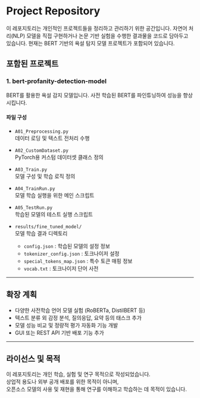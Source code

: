 # Project Repository

이 레포지토리는 개인적인 프로젝트들을 정리하고 관리하기 위한 공간입니다. 자연어 처리(NLP) 모델을 직접 구현하거나 논문 기반 실험을 수행한 결과물을 코드로 담아두고 있습니다. 현재는 BERT 기반의 욕설 탐지 모델 프로젝트가 포함되어 있습니다.



## 포함된 프로젝트

### 1. bert-profanity-detection-model

BERT를 활용한 욕설 감지 모델입니다. 사전 학습된 BERT를 파인튜닝하여 성능을 향상시킵니다.

#### 파일 구성

- `A01_Preprocessing.py`  
  데이터 로딩 및 텍스트 전처리 수행

- `A02_CustomDataset.py`  
  PyTorch용 커스텀 데이터셋 클래스 정의

- `A03_Train.py`  
  모델 구성 및 학습 로직 정의

- `A04_TrainRun.py`  
  모델 학습 실행을 위한 메인 스크립트

- `A05_TestRun.py`  
  학습된 모델의 테스트 실행 스크립트

- `results/fine_tuned_model/`  
  모델 학습 결과 디렉토리  
  - `config.json` : 학습된 모델의 설정 정보  
  - `tokenizer_config.json` : 토크나이저 설정  
  - `special_tokens_map.json` : 특수 토큰 매핑 정보  
  - `vocab.txt` : 토크나이저 단어 사전

---

## 확장 계획

- 다양한 사전학습 언어 모델 실험 (RoBERTa, DistilBERT 등)
- 텍스트 분류 외 감정 분석, 질의응답, 요약 등의 태스크 추가
- 모델 성능 비교 및 정량적 평가 자동화 기능 개발
- GUI 또는 REST API 기반 배포 기능 추가

---

## 라이선스 및 목적

이 레포지토리는 개인 학습, 실험 및 연구 목적으로 작성되었습니다.  
상업적 용도나 외부 공개 배포를 위한 목적이 아니며,  
오픈소스 모델의 사용 및 재현을 통해 연구를 이해하고 학습하는 데 목적이 있습니다.
